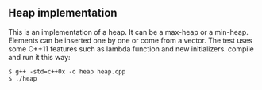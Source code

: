 Heap implementation
-------------------

This is an implementation of a heap. It can be a max-heap or a min-heap. Elements can be inserted one by one or come from a vector. The test uses some C++11 features such as lambda function and new initializers. compile and run it this way:

    $ g++ -std=c++0x -o heap heap.cpp
    $ ./heap